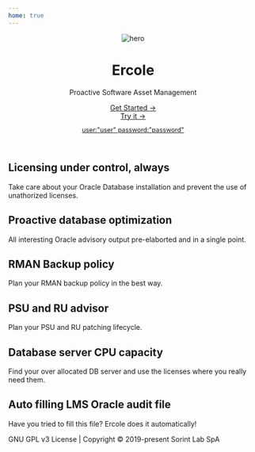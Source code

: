 ```yaml
---
home: true
---
```


<header class="hero">
    <img src="/ercole.svg" alt="hero">
    <h1 id="main-title">Ercole</h1>
    <p class="description">
        Proactive Software Asset Management
    </p>
    <p class="action">
        <a href="/introduction/" class="nav-link action-button">
            <div>Get Started →</div>
        </a>
        <a href="https://demo.ercole.io" class="nav-link action-button">
            <div>
                Try it →
                <p style="font-size:0.8rem">user:"user" password:"password"</p>
            </div>
        </a>
    </p>
    <!-- <p style="font-size:0.8rem">
        The credentials of the demo are "user" as username, "password" as password
    </p> -->
</header>
<div class="features">
    <div class="feature">
        <h2>Licensing under control, always</h2>
        <p>Take care about your Oracle Database installation and prevent the use of unathorized licenses.</p>
    </div>
    <div class="feature">
        <h2>Proactive database optimization</h2>
        <p>All interesting Oracle advisory output pre-elaborted and in a single point.</p>
    </div>
    <div class="feature">
        <h2>RMAN Backup policy</h2>
        <p>Plan your RMAN backup policy in the best way.</p>
    </div>
    <div class="feature">
        <h2>PSU and RU advisor</h2>
        <p>Plan your PSU and RU patching lifecycle.</p>
    </div>
    <div class="feature">
        <h2>Database server CPU capacity</h2>
        <p>Find your over allocated DB server and use the licenses where you really need them.</p>
    </div>
    <div class="feature">
        <h2>Auto filling LMS Oracle audit file</h2>
        <p>Have you tried to fill this file? Ercole does it automatically!</p>
    </div>
</div>
<div class="theme-default-content custom content__default"></div>
<div class="footer">
    GNU GPL v3 License | Copyright © 2019-present Sorint Lab SpA
</div>